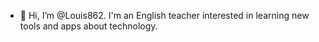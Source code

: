 - 👋 Hi, I’m @Louis862. I'm an English teacher interested in learning new tools and apps about technology. 
